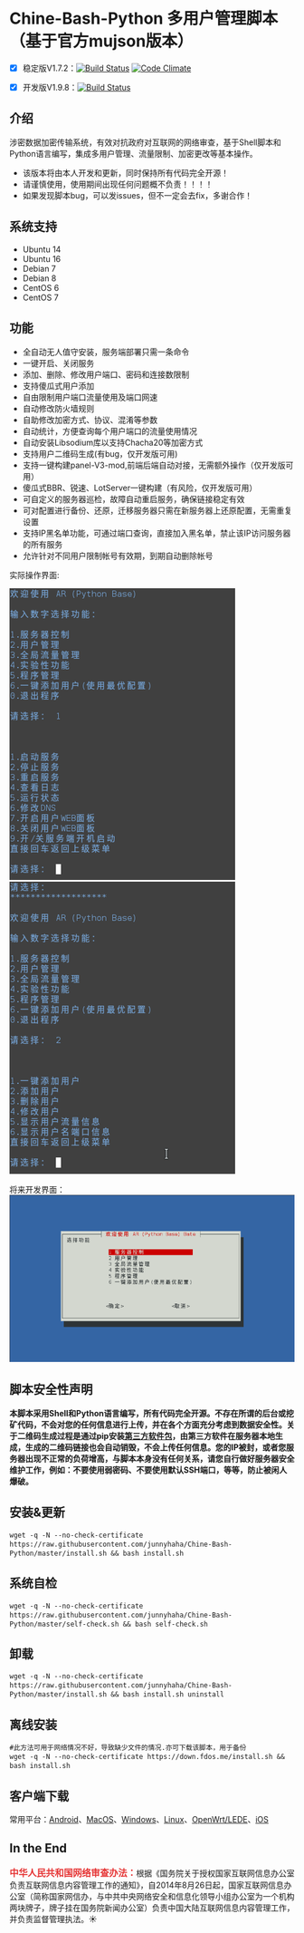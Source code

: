 # Chine-Bash-Python 多用户管理脚本（基于官方mujson版本）
- [x] 稳定版V1.7.2：[![Build Status](https://travis-ci.org/Readour/AR-B-P-B.svg?branch=master)](https://travis-ci.org/Readour/AR-B-P-B)  [![Code Climate](https://codeclimate.com/github/Readour/AR-B-P-B/badges/gpa.svg)](https://codeclimate.com/github/Readour/AR-B-P-B)

- [x] 开发版V1.9.8：[![Build Status](https://travis-ci.org/Readour/AR-B-P-B.svg?branch=develop)](https://travis-ci.org/Readour/AR-B-P-B)

## 介绍 ##

涉密数据加密传输系统，有效对抗政府对互联网的网络审查，基于Shell脚本和Python语言编写，集成多用户管理、流量限制、加密更改等基本操作。

- 该版本将由本人开发和更新，同时保持所有代码完全开源！
- 请谨慎使用，使用期间出现任何问题概不负责！！！！
- 如果发现脚本bug，可以发issues，但不一定会去fix，多谢合作！

## 系统支持 ##
* Ubuntu 14
* Ubuntu 16
* Debian 7
* Debian 8
* CentOS 6
* CentOS 7

## 功能 ##
- 全自动无人值守安装，服务端部署只需一条命令
- 一键开启、关闭服务
- 添加、删除、修改用户端口、密码和连接数限制
- 支持傻瓜式用户添加
- 自由限制用户端口流量使用及端口网速
- 自动修改防火墙规则
- 自助修改加密方式、协议、混淆等参数
- 自动统计，方便查询每个用户端口的流量使用情况
- 自动安装Libsodium库以支持Chacha20等加密方式
- 支持用户二维码生成(有bug，仅开发版可用)
- 支持一键构建panel-V3-mod,前端后端自动对接，无需额外操作（仅开发版可用）
- 傻瓜式BBR、锐速、LotServer一键构建（有风险，仅开发版可用）
- 可自定义的服务器巡检，故障自动重启服务，确保链接稳定有效
- 可对配置进行备份、还原，迁移服务器只需在新服务器上还原配置，无需重复设置
- 支持IP黑名单功能，可通过端口查询，直接加入黑名单，禁止该IP访问服务器的所有服务
- 允许针对不同用户限制帐号有效期，到期自动删除帐号

实际操作界面:

![](https://github.com/zyh001/zyh001.github.com/raw/master/images/now1.png) ![](https://github.com/zyh001/zyh001.github.com/blob/master/images/now2.png)

将来开发界面：
![](https://github.com/zyh001/zyh001.github.com/blob/master/images/future.png)

## 脚本安全性声明 ##
**本脚本采用Shell和Python语言编写，所有代码完全开源。不存在所谓的后台或挖矿代码，不会对您的任何信息进行上传，并在各个方面充分考虑到数据安全性。关于二维码生成过程是通过pip安装[第三方软件包](https://github.com/lincolnloop/python-qrcode)，由第三方软件在服务器本地生成，生成的二维码链接也会自动销毁，不会上传任何信息。您的IP被封，或者您服务器出现不正常的负荷增高，与脚本本身没有任何关系，请您自行做好服务器安全维护工作，例如：不要使用弱密码、不要使用默认SSH端口，等等，防止被闲人爆破。**


## 安装&更新 ##
    wget -q -N --no-check-certificate https://raw.githubusercontent.com/junnyhaha/Chine-Bash-Python/master/install.sh && bash install.sh

## 系统自检 ##
    wget -q -N --no-check-certificate https://raw.githubusercontent.com/junnyhaha/Chine-Bash-Python/master/self-check.sh && bash self-check.sh

## 卸载 ##
    wget -q -N --no-check-certificate https://raw.githubusercontent.com/junnyhaha/Chine-Bash-Python/master/install.sh && bash install.sh uninstall

## 离线安装 ##
    #此方法可用于网络情况不好，导致缺少文件的情况.亦可下载该脚本，用于备份
    wget -q -N --no-check-certificate https://down.fdos.me/install.sh && bash install.sh
    
## 客户端下载 ##
常用平台：[Android](https://github.com/shadowsocksrr/shadowsocksr-latest-bin-backup/raw/master/Shadowsocksr-android-3.4.0.5.apk)、[MacOS](https://github.com/qinyuhang/ShadowsocksX-NG-R/releases/download/1.4.3-R8/ShadowsocksX-NG-R8.dmg)、[Windows](https://github.com/Readour/ShadowsocksR-Csharp/releases/download/4.7.0/ShadowsocksR-4.7.0-win.CONCISE.7z)、[Linux](https://github.com/shadowsocks/shadowsocks-qt5/releases/download/v2.9.0/Shadowsocks-Qt5-x86_64.AppImage)、[OpenWrt/LEDE](https://github.com/bettermanbao/openwrt-shadowsocksR-libev-full/releases)、[iOS](https://github.com/Readour/breakwa11.github.io/raw/master/download/Shadowrocket%202.1.14.ipa)

## In the End ##
<span style="font-size:18px;"><span style="color:#E53333;"></span></span><span style="font-size:16px;color:#E53333;">**中华人民共和国网络审查办法：**</span>根据《国务院关于授权国家互联网信息办公室负责互联网信息内容管理工作的通知》，自2014年8月26日起，国家互联网信息办公室（简称国家网信办，与中共中央网络安全和信息化领导小组办公室为一个机构两块牌子，牌子挂在国务院新闻办公室）负责中国大陆互联网信息内容管理工作，并负责监督管理执法。:sunny:
